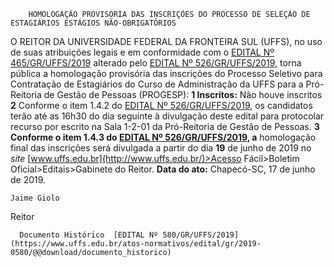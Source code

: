         HOMOLOGAÇÃO PROVISÓRIA DAS INSCRIÇÕES DO PROCESSO DE SELEÇÃO DE ESTAGIÁRIOS ESTÁGIOS NÃO-OBRIGATÓRIOS  

 O REITOR DA UNIVERSIDADE FEDERAL DA FRONTEIRA SUL (UFFS), no uso de suas atribuições legais e em conformidade com o [EDITAL Nº 465/GR/UFFS/2019](https://www.uffs.edu.br/atos-normativos/edital/gr/2019-0465) alterado pelo [EDITAL Nº 526/GR/UFFS/2019](https://www.uffs.edu.br/atos-normativos/edital/gr/2019-0526), torna pública a homologação provisória das inscrições do Processo Seletivo para Contratação de Estagiários do Curso de Administração da UFFS para a Pró-Reitoria de Gestão de Pessoas (PROGESP):  **1 Inscritos:**      Não houve inscritos       **2**  Conforme o item 1.4.2 do [EDITAL Nº 526/GR/UFFS/2019](https://www.uffs.edu.br/atos-normativos/edital/gr/2019-0526), os candidatos terão até as 16h30 do dia seguinte à divulgação deste edital para protocolar recurso por escrito na Sala 1-2-01 da Pró-Reitoria de Gestão de Pessoas.  **3 Conforme o item 1.4.3 do [EDITAL Nº 526/GR/UFFS/2019](https://www.uffs.edu.br/atos-normativos/edital/gr/2019-0526), a** homologação final das inscrições será divulgada a partir do dia **19** de junho de 2019 no *site*  [www.uffs.edu.br](http://www.uffs.edu.br/)>Acesso Fácil>Boletim Oficial>Editais>Gabinete do Reitor.        **Data do ato:** Chapecó-SC, 17 de junho de 2019.   
 

    Jaime Giolo   
 Reitor 

      Documento Histórico  [EDITAL Nº 580/GR/UFFS/2019](https://www.uffs.edu.br/atos-normativos/edital/gr/2019-0580/@@download/documento_historico)     
      